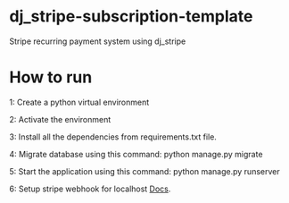 # dj_stripe-subscription-template
Stripe recurring payment system using dj_stripe

# How to run

1: Create a python virtual environment

2: Activate the environment

3: Install all the dependencies from requirements.txt file.

4: Migrate database using this command: python manage.py migrate

5: Start the application using this command: python manage.py runserver

6: Setup stripe webhook for localhost [Docs](https://stripe.com/docs/webhooks/test).
